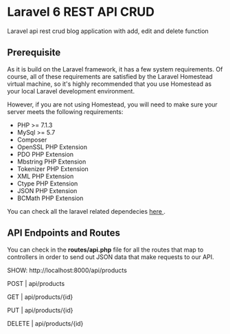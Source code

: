 # Laravel 6 REST API CRUD
Laravel api rest crud blog application with add, edit and delete function

## Prerequisite
As it is build on the Laravel framework, it has a few system requirements. Of course, all of these requirements are satisfied by the Laravel Homestead virtual machine, so it's highly recommended that you use Homestead as your local Laravel development environment.

However, if you are not using Homestead, you will need to make sure your server meets the following requirements:

- PHP >= 7.1.3
- MySql >= 5.7
- Composer
- OpenSSL PHP Extension
- PDO PHP Extension
- Mbstring PHP Extension
- Tokenizer PHP Extension
- XML PHP Extension
- Ctype PHP Extension
- JSON PHP Extension
- BCMath PHP Extension

You can check all the laravel related dependecies <a href="https://laravel.com/docs/6.x/installation"  target="_blank"> here </a>.

## API Endpoints and Routes

You can check in the **routes/api.php** file for all the routes that map to controllers in order to send out JSON data that make requests to our API.

SHOW: http://localhost:8000/api/products

POST | api/products

GET | api/products/{id}

PUT | api/products/{id}

DELETE | api/products/{id}
